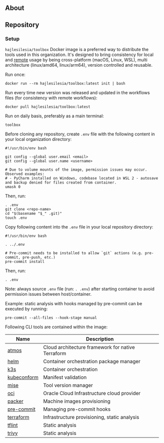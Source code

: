 ## About

## Repository

### Setup

`hajlesilesia/toolbox` Docker image is a preferred way to distribute the tools used in this organization. It's designed to bring consistency for local and [remote](.github/workflows) usage by being cross-platform (macOS, Linux, WSL), multi architecture (linux/amd64, linux/arm64), version controlled and reusable.

Run once:

```shell
docker run --rm hajlesilesia/toolbox:latest init | bash
```

Run every time new version was released and updated in the workflows files (for consistency with remote workflows):

```shell
docker pull hajlesilesia/toolbox:latest
```

Run on daily basis, preferably as a main terminal:

```shell
toolbox
```

Before cloning any repository, create `.env` file with the following content in your local organization directory:

```shell
#!/usr/bin/env bash

git config --global user.email <email>
git config --global user.name <username>

# Due to volume mounts of the image, permission issues may occur. Observed examples:
# - PyCharm installed on Windows, codebase located in WSL 2 - autosave and backup denied for files created from container.
umask 0
```

Then, run:

```shell
. .env
git clone <repo-name>
cd "$(basename "$_" .git)"
touch .env
```

Copy following content into the `.env` file in your local repository directory:

```shell
#!/usr/bin/env bash

. ../.env

# Pre-commit needs to be installed to allow `git` actions (e.g. pre-commit, pre-push, etc.)
pre-commit install
```

Then, run:

```shell
. .env
```

Note: always source `.env` file (run: `. .env`) after starting container to avoid permission issues between host/container.

Example: static analysis with hooks managed by pre-commit can be executed by running:

```shell
pre-commit --all-files --hook-stage manual
```

Following CLI tools are contained within the image:

| Name                                                                                                  | Description                                       |
|-------------------------------------------------------------------------------------------------------|---------------------------------------------------|
| [atmos](https://atmos.tools/install/)                                                                 | Cloud architecture framework for native Terraform |
| [helm](https://helm.sh/docs/intro/install/)                                                           | Container orchestration package manager           |
| [k3s](https://docs.k3s.io/quick-start)                                                                | Container orchestration                           |
| [kubeconform](https://github.com/yannh/kubeconform?tab=readme-ov-file#installation)                   | Manifest validation                               |
| [mise](https://mise.jdx.dev/getting-started.html)                                                     | Tool version manager                              |
| [oci](https://docs.oracle.com/en-us/iaas/Content/API/SDKDocs/cliinstall.htm#Quickstart)               | Oracle Cloud Infrastructure cloud provider        |
| [packer](https://developer.hashicorp.com/packer/tutorials/docker-get-started/get-started-install-cli) | Machine images provisioning                       |
| [pre-commit](https://pre-commit.com/)                                                                 | Managing pre-commit hooks                         |
| [terraform](https://developer.hashicorp.com/terraform/tutorials/aws-get-started/install-cli)          | Infrastructure provisioning, static analysis      |
| [tflint](https://github.com/terraform-linters/tflint#installation)                                    | Static analysis                                   |
| [trivy](https://aquasecurity.github.io/trivy/latest/getting-started/installation/)                    | Static analysis                                   |
